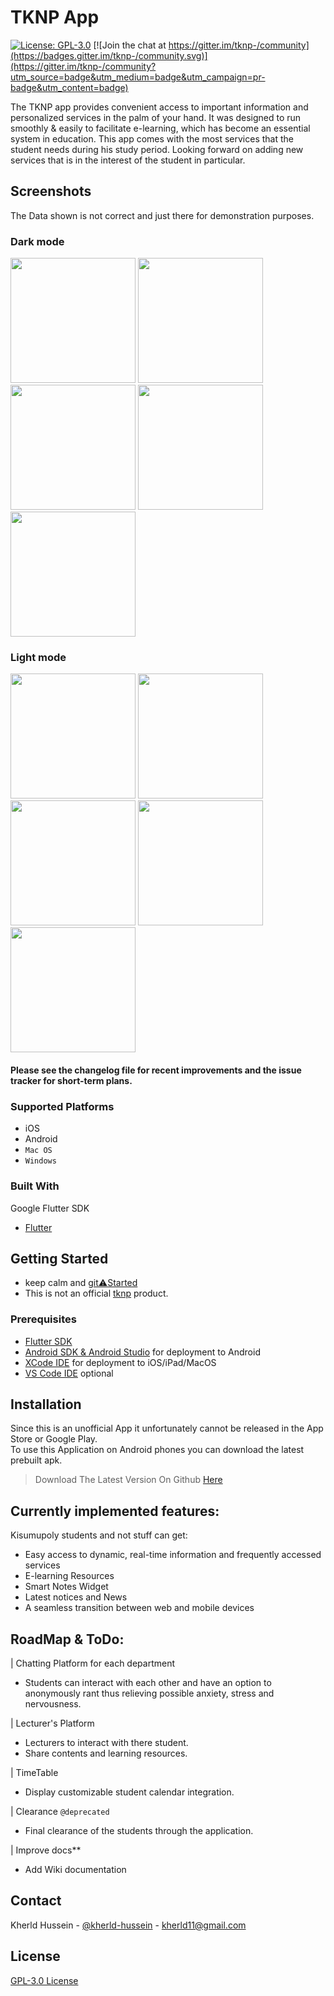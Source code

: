 <!--
*** Thanks for checking out this README Template. If you have a suggestion that would
*** make this better, please fork the repo and create a pull request or simply open
*** an issue with the tag "enhancement".
*** Thanks again! Now go create something AMAZING! :D
-->

# TKNP App

[![License: GPL-3.0](https://img.shields.io/badge/license-GPL3.0-blue.svg)](LICENSE.md) [![Join the chat at https://gitter.im/tknp-/community](https://badges.gitter.im/tknp-/community.svg)](https://gitter.im/tknp-/community?utm_source=badge&utm_medium=badge&utm_campaign=pr-badge&utm_content=badge)

The TKNP app provides convenient access to important information and personalized services in the palm of your hand. It was designed to run smoothly & easily to facilitate
e-learning, which has become an essential system in education. This app comes with the most services that
the student needs during his study period. Looking forward on adding new services that is in the interest of the student in particular.

## Screenshots

The Data shown is not correct and just there for demonstration purposes.

### Dark mode

<p float="left">
<img src="screenshots/courses_dark.png" width="200px" />
<img src="screenshots/settings_dark.png" width="200px" />
<img src="screenshots/drawer_dark.png" width="200px" />
<img src="screenshots/signIn1_dark.png" width="200px" />
<img src="screenshots/about_dark.png" width="200px" />
</p>

### Light mode

<p float="left">
<img src="screenshots/courses_light.png" width="200px" />
<img src="screenshots/settings_light.png" width="200px" />
<img src="screenshots/drawer_light.png" width="200px" />
<img src="screenshots/signIn1_light.png" width="200px" />
<img src="screenshots/about_light.png" width="200px" />
</p>

#### Please see the changelog file for recent improvements and the issue tracker for short-term plans.

### Supported Platforms
- iOS
- Android
- `Mac OS`
- `Windows`


### Built With
Google Flutter SDK
* [Flutter](https://flutter.dev)


<!-- GETTING STARTED -->
## Getting Started
* keep calm and [git⚠️Started](CONTRIBUTING.md)
* This is not an official [tknp](https://kisumupoly.ac.ke) product.

### Prerequisites

* [Flutter SDK](https://flutter.dev)
* [Android SDK & Android Studio](https://developer.android.com/studio) for deployment to Android
* [XCode IDE](https://developer.apple.com/xcode/) for deployment to iOS/iPad/MacOS
* [VS Code IDE](https://code.visualstudio.com/) optional


## Installation
Since this is an unofficial App it unfortunately cannot be released in the App Store or Google Play.<br>
To use this Application on Android phones you can download the latest prebuilt apk.

> Download The Latest Version On Github [Here](https://github.com/kherld-hussein/tknp/releases/)


## Currently implemented features:
Kisumupoly students and not stuff can get:
* Easy access to dynamic, real-time information and frequently accessed services
* E-learning Resources
* Smart Notes Widget
* Latest notices and News
* A seamless transition between web and mobile devices

## RoadMap & ToDo:
| Chatting Platform for each department
* Students can interact with each other and have an option to anonymously rant thus relieving possible anxiety, stress and nervousness.

| Lecturer's Platform
* Lecturers to interact with there student.
* Share contents and learning resources.

| TimeTable
* Display customizable student calendar integration.

| Clearance `@deprecated`
* Final clearance of the students through the application.

| Improve docs**
* Add Wiki documentation

<!-- CONTACT -->
## Contact
Kherld Hussein - [@kherld-hussein](https://twitter.com/kherld-hussein) - kherld11@gmail.com

## License

[GPL-3.0 License](LICENSE.md)
